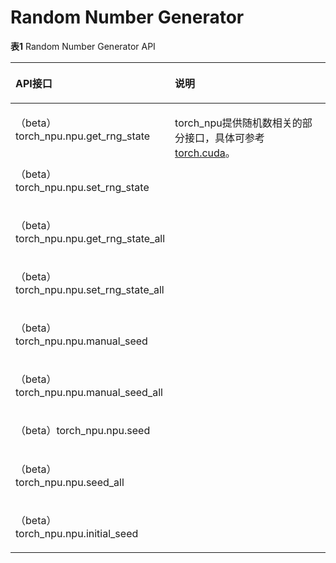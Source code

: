 # Random Number Generator

**表1** Random Number Generator API

<a name="table859713546477"></a>
<table><thead align="left"><tr id="row835974815375"><th class="cellrowborder" valign="top" width="38.76%" id="mcps1.2.3.1.1"><p id="p435984813370"><a name="p435984813370"></a><a name="p435984813370"></a>API接口</p>
</th>
<th class="cellrowborder" valign="top" width="61.24000000000001%" id="mcps1.2.3.1.2"><p id="p113431258183712"><a name="p113431258183712"></a><a name="p113431258183712"></a>说明</p>
</th>
</tr>
</thead>
<tbody><tr id="row1616454104711"><td class="cellrowborder" valign="top" width="38.76%" headers="mcps1.2.3.1.1 "><p id="p16616105411477"><a name="p16616105411477"></a><a name="p16616105411477"></a>（<span id="ph168289415199"><a name="ph168289415199"></a><a name="ph168289415199"></a>beta</span>）torch_npu.npu.get_rng_state</p>
</td>
<td class="cellrowborder" rowspan="9" valign="top" width="61.24000000000001%" headers="mcps1.2.3.1.2 "><p id="p45278137545"><a name="p45278137545"></a><a name="p45278137545"></a>torch_npu提供随机数相关的部分接口，具体可参考<a href="https://www.hiascend.com/document/detail/zh/Pytorch/710/apiref/PyTorchNativeapi/ptaoplist_000158.html">torch.cuda</a>。</p>
</td>
</tr>
<tr id="row1661655484720"><td class="cellrowborder" valign="top" headers="mcps1.2.3.1.1 "><p id="p116160540479"><a name="p116160540479"></a><a name="p116160540479"></a>（<span id="ph81516268336"><a name="ph81516268336"></a><a name="ph81516268336"></a>beta</span>）torch_npu.npu.set_rng_state</p>
</td>
</tr>
<tr id="row126167543473"><td class="cellrowborder" valign="top" headers="mcps1.2.3.1.1 "><p id="p11616195434714"><a name="p11616195434714"></a><a name="p11616195434714"></a>（<span id="ph4272112818331"><a name="ph4272112818331"></a><a name="ph4272112818331"></a>beta</span>）torch_npu.npu.get_rng_state_all</p>
</td>
</tr>
<tr id="row10616185434716"><td class="cellrowborder" valign="top" headers="mcps1.2.3.1.1 "><p id="p261675474716"><a name="p261675474716"></a><a name="p261675474716"></a>（<span id="ph166121030133313"><a name="ph166121030133313"></a><a name="ph166121030133313"></a>beta</span>）torch_npu.npu.set_rng_state_all</p>
</td>
</tr>
<tr id="row3616135494714"><td class="cellrowborder" valign="top" headers="mcps1.2.3.1.1 "><p id="p19616105410475"><a name="p19616105410475"></a><a name="p19616105410475"></a>（<span id="ph10518103217339"><a name="ph10518103217339"></a><a name="ph10518103217339"></a>beta</span>）torch_npu.npu.manual_seed</p>
</td>
</tr>
<tr id="row15616155411472"><td class="cellrowborder" valign="top" headers="mcps1.2.3.1.1 "><p id="p13616254184720"><a name="p13616254184720"></a><a name="p13616254184720"></a>（<span id="ph151451035113319"><a name="ph151451035113319"></a><a name="ph151451035113319"></a>beta</span>）torch_npu.npu.manual_seed_all</p>
</td>
</tr>
<tr id="row12616854134712"><td class="cellrowborder" valign="top" headers="mcps1.2.3.1.1 "><p id="p461635474710"><a name="p461635474710"></a><a name="p461635474710"></a>（<span id="ph1734073763311"><a name="ph1734073763311"></a><a name="ph1734073763311"></a>beta</span>）torch_npu.npu.seed</p>
</td>
</tr>
<tr id="row18616135418478"><td class="cellrowborder" valign="top" headers="mcps1.2.3.1.1 "><p id="p166169540471"><a name="p166169540471"></a><a name="p166169540471"></a>（<span id="ph19137173903319"><a name="ph19137173903319"></a><a name="ph19137173903319"></a>beta</span>）torch_npu.npu.seed_all</p>
</td>
</tr>
<tr id="row661675419475"><td class="cellrowborder" valign="top" headers="mcps1.2.3.1.1 "><p id="p96165545476"><a name="p96165545476"></a><a name="p96165545476"></a>（<span id="ph1394313404331"><a name="ph1394313404331"></a><a name="ph1394313404331"></a>beta</span>）torch_npu.npu.initial_seed</p>
</td>
</tr>
</tbody>
</table>

